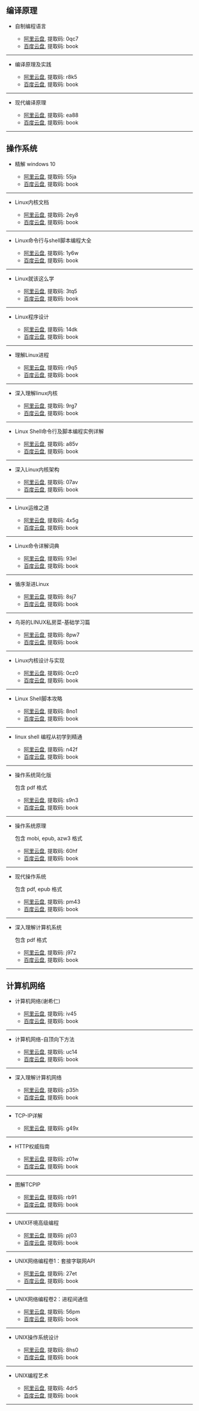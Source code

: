 ## 编译原理

- 自制编程语言

  - [阿里云盘](https://www.aliyundrive.com/s/p5sZvMpzwA2), 提取码: 0qc7
  - [百度云盘](https://pan.baidu.com/s/1FXPT_sOpf0W2TFsFQYhZJQ), 提取码: book
***
- 编译原理及实践

  - [阿里云盘](https://www.aliyundrive.com/s/bupgSXgfzTQ), 提取码: r8k5
  - [百度云盘](https://pan.baidu.com/s/13Edzxgpn9KUvKAxoXoQxQA), 提取码: book
***
- 现代编译原理

  - [阿里云盘](https://www.aliyundrive.com/s/MSo3zLzfXJv), 提取码: ea88
  - [百度云盘](https://pan.baidu.com/s/1qjmBvKPyCS6Fa3Hg_Gmyxw), 提取码: book
***

## 操作系统

- 精解 windows 10

  - [阿里云盘](https://www.aliyundrive.com/s/tB3oYAsZ8o2), 提取码: 55ja
  - [百度云盘](https://pan.baidu.com/s/1vpqC_yYMLTaqrKOUzdhwgQ), 提取码: book
***
- Linux内核文档

  - [阿里云盘](https://www.aliyundrive.com/s/mqCsZY1wVFv), 提取码: 2ey8
  - [百度云盘](https://pan.baidu.com/s/1lE5y9Gqm5Qh9NssruGVLRQ), 提取码: book
***
- Linux命令行与shell脚本编程大全

  - [阿里云盘](https://www.aliyundrive.com/s/3b1aday2RLZ), 提取码: 1y6w
  - [百度云盘](https://pan.baidu.com/s/19q9udDDjedhWE7KyuU7KTQ), 提取码: book
***
- Linux就该这么学

  - [阿里云盘](https://www.aliyundrive.com/s/vcymCxcrgHh), 提取码: 3tq5
  - [百度云盘](https://pan.baidu.com/s/1M8eJH5pQpYx3lcRvoqdAtg), 提取码: book
***
- Linux程序设计

  - [阿里云盘](https://www.aliyundrive.com/s/HY37bgstEhU), 提取码: 14dk
  - [百度云盘](https://pan.baidu.com/s/1FuVFC4yRff2KQB0YZhhB4w), 提取码: book
***
- 理解Linux进程

  - [阿里云盘](https://www.aliyundrive.com/s/MoJptUmH7eA), 提取码: r9q5
  - [百度云盘](https://pan.baidu.com/s/1AcBsNnZ_f2r_RhyLMyzvmQ), 提取码: book
***
- 深入理解linux内核

  - [阿里云盘](https://www.aliyundrive.com/s/kf3GiZcrfUc), 提取码: 9rg7
  - [百度云盘](https://pan.baidu.com/s/1yZfAFbEOXhL2ujiezD7bgg), 提取码: book
***
- Linux Shell命令行及脚本编程实例详解

  - [阿里云盘](https://www.aliyundrive.com/s/CH4p4FowS4z), 提取码: a85v
  - [百度云盘](https://pan.baidu.com/s/1OUuxUC7qjZEEyq4NTAl4rQ), 提取码: book
***
- 深入Linux内核架构

  - [阿里云盘](https://www.aliyundrive.com/s/esNxzaiYA1m), 提取码: 07av
  - [百度云盘](https://pan.baidu.com/s/1dGhWb1WfdJv1Nc3wUjsS8w), 提取码: book
***
- Linux运维之道

  - [阿里云盘](https://www.aliyundrive.com/s/gycsU8kNERH), 提取码: 4x5g
  - [百度云盘](https://pan.baidu.com/s/1Of9o5FAN9ZbrJapx3skAvw), 提取码: book
***
- Linux命令详解词典

  - [阿里云盘](https://www.aliyundrive.com/s/LJcApuNMPGx), 提取码: 93el
  - [百度云盘](https://pan.baidu.com/s/1grP5EMIQPuHeI6d1e_1Y-A), 提取码: book
***
- 循序渐进Linux

  - [阿里云盘](https://www.aliyundrive.com/s/kPYrVwiKs5Z), 提取码: 8sj7
  - [百度云盘](https://pan.baidu.com/s/1_fUPOA9oe8qNPvf1u4YZNA), 提取码: book
***
- 鸟哥的LINUX私房菜-基础学习篇

  - [阿里云盘](https://www.aliyundrive.com/s/KE2E88MXMK5), 提取码: 8pw7
  - [百度云盘](https://pan.baidu.com/s/1awE13kCRhJcNDp8OEdK89Q), 提取码: book
***
- Linux内核设计与实现

  - [阿里云盘](https://www.aliyundrive.com/s/8cB6LyaYPgQ), 提取码: 0cz0
  - [百度云盘](https://pan.baidu.com/s/1k4CZfaWnJDfYnDj1M9BFRA), 提取码: book
***
- Linux Shell脚本攻略

  - [阿里云盘](https://www.aliyundrive.com/s/5eiAVS4GbUX), 提取码: 8no1
  - [百度云盘](https://pan.baidu.com/s/15u-UGmq2Rr4b-j15p9Tdtw), 提取码: book
***
- linux shell 编程从初学到精通

  - [阿里云盘](https://www.aliyundrive.com/s/kKkQbNq8X1e), 提取码: n42f
  - [百度云盘](https://pan.baidu.com/s/1REUjfYcXqfWH-d1iYhVlXQ), 提取码: book
***
- 操作系统简化版

  包含 pdf 格式  

  - [阿里云盘](https://www.aliyundrive.com/s/3EVExPSr4f3), 提取码: s9n3
  - [百度云盘](https://pan.baidu.com/s/1ATd-8EZUHsvofOm3WouBaw), 提取码: book
***
- 操作系统原理

  包含 mobi, epub, azw3 格式  

  - [阿里云盘](https://www.aliyundrive.com/s/LMadBVWkBu4), 提取码: 60hf
  - [百度云盘](https://pan.baidu.com/s/1oijdlCNGmhzsmYbs3shgIw), 提取码: book
***
- 现代操作系统

  包含 pdf, epub 格式  

  - [阿里云盘](https://www.aliyundrive.com/s/ibk1mExjMQb), 提取码: pm43
  - [百度云盘](https://pan.baidu.com/s/1o1evbTl7WAho_0-_64nzuQ), 提取码: book
***
- 深入理解计算机系统

  包含 pdf 格式  

  - [阿里云盘](https://www.aliyundrive.com/s/tVkJqXjZRMh), 提取码: j97z
  - [百度云盘](https://pan.baidu.com/s/1AJt5yEqBEG7OYPxxNL-z0A), 提取码: book
***

## 计算机网络

- 计算机网络(谢希仁)

  - [阿里云盘](https://www.aliyundrive.com/s/PrCYa3Jauf2), 提取码: iv45
  - [百度云盘](https://pan.baidu.com/s/1gEa9tiHqGcEXVb0XPVnazQ), 提取码: book
***
- 计算机网络-自顶向下方法

  - [阿里云盘](https://www.aliyundrive.com/s/exRtaYViP17), 提取码: uc14
  - [百度云盘](https://pan.baidu.com/s/195Vb3L5j4QOmnuRoPlL5IA), 提取码: book
***
- 深入理解计算机网络

  - [阿里云盘](https://www.aliyundrive.com/s/NxvqDV7c4Va), 提取码: p35h
  - [百度云盘](https://pan.baidu.com/s/14MolzRfZnGFOthaNSdAVxA), 提取码: book
***
- TCP-IP详解

  - [阿里云盘](https://www.aliyundrive.com/s/wWFyPE6UhCv), 提取码: g49x
***
- HTTP权威指南

  - [阿里云盘](https://www.aliyundrive.com/s/b8EhsFbVyi9), 提取码: z01w
  - [百度云盘](https://pan.baidu.com/s/1PV_n2i9nUcWY9ZQykqD_WA), 提取码: book 
***
- 图解TCPIP

  - [阿里云盘](https://www.aliyundrive.com/s/55KAo1x6gH7), 提取码: rb91
  - [百度云盘](https://pan.baidu.com/s/1rAQ7OJFuIJPPduVRCRTJSA), 提取码: book
***
- UNIX环境高级编程

  - [阿里云盘](https://www.aliyundrive.com/s/N2aJ2q6GLiu), 提取码: pj03
  - [百度云盘](https://pan.baidu.com/s/1yyEFPbtu0Oh3ZS3fX3EU0Q), 提取码: book
***
- UNIX网络编程卷1：套接字联网API

  - [阿里云盘](https://www.aliyundrive.com/s/wrufBgLEuNf), 提取码: 27et
  - [百度云盘](https://pan.baidu.com/s/1rY2H5vbVRqInRIx8BhZv-g), 提取码: book
***
- UNIX网络编程卷2：进程间通信

  - [阿里云盘](https://www.aliyundrive.com/s/zi11yuaNnHR), 提取码: 56pm
  - [百度云盘](https://pan.baidu.com/s/1JxvLQMHV0UVjHfaIGKi9Yw), 提取码: book
***
- UNIX操作系统设计

  - [阿里云盘](https://www.aliyundrive.com/s/cbxuFG6qdJf), 提取码: 8hs0
  - [百度云盘](https://pan.baidu.com/s/1gbbGOkzUxD4qBpoa7d2DWw), 提取码: book
***
- UNIX编程艺术

  - [阿里云盘](https://www.aliyundrive.com/s/X3w3ctWHx1q), 提取码: 4dr5
  - [百度云盘](https://pan.baidu.com/s/1uZO33npLaUAdrrxzE4dDAw), 提取码: book
***

